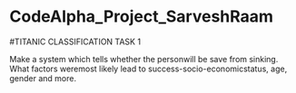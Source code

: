 # CodeAlpha_Project_SarveshRaam

#TITANIC CLASSIFICATION TASK 1

Make a system which tells whether the personwill be save from sinking. What factors weremost likely lead to success-socio-economicstatus, age, gender and more.
